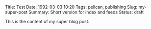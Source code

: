 Title: Test
Date: 1992-03-03 10:20
Tags: pelican, publishing
Slug: my-super-post
Summary: Short version for index and feeds
Status: draft

This is the content of my super blog post.